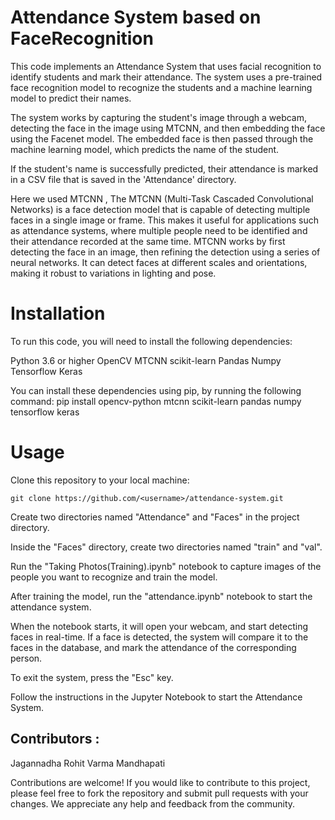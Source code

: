 # **Attendance System based on FaceRecognition**

This code implements an Attendance System that uses facial recognition to identify students and mark their attendance. The system uses a pre-trained face recognition model to recognize the students and a machine learning model to predict their names.

The system works by capturing the student's image through a webcam, detecting the face in the image using MTCNN, and then embedding the face using the Facenet model. The embedded face is then passed through the machine learning model, which predicts the name of the student.

If the student's name is successfully predicted, their attendance is marked in a CSV file that is saved in the 'Attendance' directory.

Here we used MTCNN , The MTCNN (Multi-Task Cascaded Convolutional Networks) is a face detection model that is capable of detecting multiple faces in a single image or frame. This makes it useful for applications such as attendance systems, where multiple people need to be identified and their attendance recorded at the same time. MTCNN works by first detecting the face in an image, then refining the detection using a series of neural networks. It can detect faces at different scales and orientations, making it robust to variations in lighting and pose.

# **Installation**

To run this code, you will need to install the following dependencies:

  Python 3.6 or higher
  OpenCV
  MTCNN
  scikit-learn
  Pandas
  Numpy
  Tensorflow
  Keras
  
You can install these dependencies using pip, by running the following command:
  pip install opencv-python mtcnn scikit-learn pandas numpy tensorflow keras
  
# **Usage**

Clone this repository to your local machine:

    git clone https://github.com/<username>/attendance-system.git
    
Create two directories named "Attendance" and "Faces" in the project directory.

Inside the "Faces" directory, create two directories named "train" and "val".

Run the "Taking Photos(Training).ipynb" notebook to capture images of the people you want to recognize and train the model.

After training the model, run the "attendance.ipynb" notebook to start the attendance system.

When the notebook starts, it will open your webcam, and start detecting faces in real-time. If a face is detected, the system will compare it to the faces in the database, and mark the attendance of the corresponding person.

To exit the system, press the "Esc" key.

  
Follow the instructions in the Jupyter Notebook to start the Attendance System.

## Contributors :
  Jagannadha Rohit Varma Mandhapati
  
  Contributions are welcome! If you would like to contribute to this project, please feel free to fork the repository and submit pull requests with your changes. We appreciate any help and feedback from the community.
  

